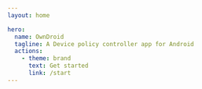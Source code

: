 ```yaml
---
layout: home

hero:
  name: OwnDroid
  tagline: A Device policy controller app for Android
  actions:
    - theme: brand
      text: Get started
      link: /start
---
```



